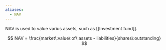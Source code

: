 ```yaml
---
aliases:
  - NAV
---
```

NAV is used to value varius assets, such as [[Investment fund]].

$$ 
NAV = \frac{market\:value\:of\:assets - liabilities}{shares\:outstanding} 
$$
